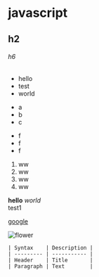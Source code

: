 # javascript
## h2 
###### h6 

* hello
* test
* world

+ a
+ b
+ c

- f
- f
- f

1. ww  
2. ww  
3. ww
4. ww  


**hello** *world*  
test1

[google](https://www.google.com/)

![flower](https://m.media-amazon.com/images/I/61mMytOBsJL._AC_SL1024_.jpg)

	| Syntax    | Description |  
    | --------- | ----------- |  
    | Header    | Title       |  
    | Paragraph | Text        |  
